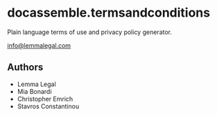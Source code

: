 # docassemble.termsandconditions

Plain language terms of use and privacy policy generator.

info@lemmalegal.com

## Authors

- Lemma Legal
- Mia Bonardi
- Christopher Emrich
- Stavros Constantinou
